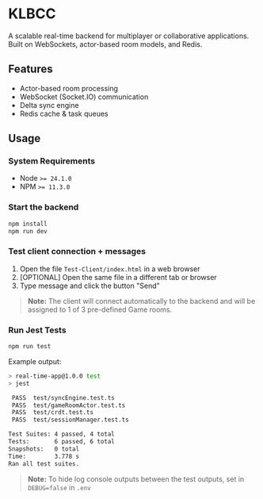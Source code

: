 # KLBCC

A scalable real-time backend for multiplayer or collaborative applications. Built on WebSockets, actor-based room models, and Redis.

## Features

- Actor-based room processing
- WebSocket (Socket.IO) communication
- Delta sync engine
- Redis cache & task queues

## Usage

### System Requirements

- Node `>= 24.1.0`
- NPM `>= 11.3.0`

### Start the backend

```bash
npm install
npm run dev
```

### Test client connection + messages

1. Open the file `Test-Client/index.html` in a web  browser
2. [OPTIONAL] Open the same file in a different tab or browser
3. Type message and click the button "Send"

> **Note:** The client will connect automatically to the backend and will be assigned to 1 of 3 pre-defined Game rooms.

### Run Jest Tests

```bash
npm run test
```

Example output:

```bash
> real-time-app@1.0.0 test
> jest

 PASS  test/syncEngine.test.ts
 PASS  test/gameRoomActor.test.ts
 PASS  test/crdt.test.ts
 PASS  test/sessionManager.test.ts

Test Suites: 4 passed, 4 total
Tests:       6 passed, 6 total
Snapshots:   0 total
Time:        3.778 s
Ran all test suites.
```

> **Note:** To hide log console outputs between the test outputs, set in `DEBUG=false` in `.env`